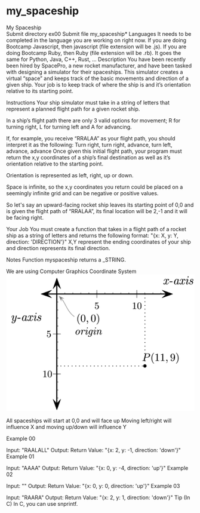 # my_spaceship

My Spaceship	
Submit directory	ex00
Submit file	my_spaceship*
Languages	It needs to be completed in the language you are working on right now. If you are doing Bootcamp Javascript, then javascript (file extension will be .js). If you are doing Bootcamp Ruby, then Ruby (file extension will be .rb). It goes the same for Python, Java, C++, Rust, ...
Description
You have been recently been hired by SpacePro, a new rocket manufacturer, and have been tasked with designing a simulator for their spaceships. This simulator creates a virtual “space” and keeps track of the basic movements and direction of a given ship. Your job is to keep track of where the ship is and it’s orientation relative to its starting point.

Instructions
Your ship simulator must take in a string of letters that represent a planned flight path for a given rocket ship.

In a ship’s flight path there are only 3 valid options for movement; R for turning right, L for turning left and A for advancing.

If, for example, you receive “RRALAA” as your flight path, you should interpret it as the following:
Turn right, turn right, advance, turn left, advance, advance
Once given this initial flight path, your program must return the x,y coordinates of a ship’s final destination as well as it’s orientation relative to the starting point.

Orientation is represented as left, right, up or down.

Space is infinite, so the x,y coordinates you return could be placed on a seemingly infinite grid and can be negative or positive values.

So let's say an upward-facing rocket ship leaves its starting point of 0,0 and is given the flight path of “RRALAA”, its final location will be 2,-1 and it will be facing right.

Your Job
You must create a function that takes in a flight path of a rocket ship as a string of letters and returns the following format:
"{x: X, y: Y, direction: 'DIRECTION'}"
X,Y represent the ending coordinates of your ship and direction represents its final direction.

Notes
Function myspaceship returns a _STRING.

We are using Computer Graphics Coordinate System
![Alt text](image.png)

All spaceships will start at 0,0 and will face up
Moving left/right will influence X and moving up/down will influence Y

Example 00

Input: "RAALALL"
Output: 
Return Value: "{x: 2, y: -1, direction: 'down'}"
Example 01

Input: "AAAA"
Output: 
Return Value: "{x: 0, y: -4, direction: 'up'}"
Example 02

Input: ""
Output: 
Return Value: "{x: 0, y: 0, direction: 'up'}"
Example 03

Input: "RAARA"
Output: 
Return Value: "{x: 2, y: 1, direction: 'down'}"
Tip
(In C)
In C, you can use snprintf.